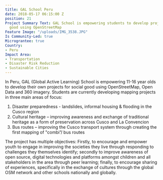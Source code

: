 ```yaml
---
title: GAL School Peru
date: 2018-05-17 06:15:00 Z
position: 21
Project Summary Text: GAL School is empowering students to develop projects for social
  good using OpenStreetMap
Feature Image: "/uploads/IMG_3538.JPG"
Is Community-Led: true
Micrograntee: true
Country:
- Peru
Impact Area:
- Transportation
- Disaster Risk Reduction
- Sustainable Cities
---
```


In Peru, GAL (Global Active Learning) School is empowering 11-16 year olds to develop their own projects for social good using OpenStreetMap, Open Data and 360 imagery. Students are currently developing mapping projects in three main areas of focus:
1) Disaster preparedness - landslides, informal housing & flooding in the Cusco region
2) Cultural heritage – improving awareness and exchange of traditional heritage as a form of preservation across Cusco and La Convencion 
3) Bus routes – improving the Cusco transport system through creating the first mapping of "combi”/ bus routes

The project has multiple objectives: Firstly, to encourage and empower youth to engage in improving the societies they live through responding to challenges they themselves identify; secondly to improve awareness of open source, digital technologies and platforms amongst children and all stakeholders in the area through peer learning; finally, to encourage sharing of experiences, specifically in the exchange of cultures through the global OSM network and other schools nationally and globally. 